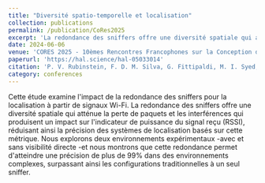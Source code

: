 ```yaml
---
title: "Diversité spatio-temporelle et localisation"
collection: publications
permalink: /publication/CoRes2025
excerpt: 'La redondance des sniffers offre une diversité spatiale qui atténue la perte de paquets et les interférences qui produisent un impact sur l'indicateur de puissance du signal reçu (RSSI), réduisant ainsi la précision des systèmes de localisation basés sur cette métrique.'
date: 2024-06-06
venue: 'CORES 2025 - 10èmes Rencontres Francophones sur la Conception de Protocoles, l'Evaluation de Performances et l'Expérimentation des Réseaux de Communication'
paperurl: 'https://hal.science/hal-05033014'
citation: 'P. V. Rubinstein, F. D. M. Silva, G. Fittipaldi, M. I. Syed, R. S. Couto, et al.. Diversité spatio-temporelle et localisation. CORES 2025 - 10èmes Rencontres Francophones sur la Conception de Protocoles, l'Evaluation de Performances et l'Expérimentation des Réseaux de Communication, Jun 2025, Saint Valéry-sur-Somme, France. ⟨hal-05033014⟩'
category: conferences
---
```


Cette étude examine l'impact de la redondance des sniffers pour la localisation à partir de signaux Wi-Fi. La redondance des sniffers offre une diversité spatiale qui atténue la perte de paquets et les interférences qui produisent un impact sur l'indicateur de puissance du signal reçu (RSSI), réduisant ainsi la précision des systèmes de localisation basés sur cette métrique. Nous explorons deux environnements expérimentaux -avec et sans visibilité directe -et nous montrons que cette redondance permet d'atteindre une précision de plus de 99% dans des environnements complexes, surpassant ainsi les configurations traditionnelles à un seul sniffer.
